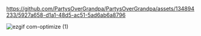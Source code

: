 



https://github.com/PartysOverGrandpa/PartysOverGrandpa/assets/134894233/5927a658-d1a1-48d5-ac51-5ad6ab6a8796











![ezgif com-optimize (1)](https://github.com/PartysOverGrandpa/PartysOverGrandpa/assets/134894233/61c1e5ec-2b6b-4b1c-8c75-7c2375eabc20)











